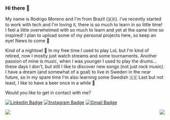 ### Hi there 🧐

<!--
**rmoreno-w/rmoreno-w** is a ✨ _special_ ✨ repository because its `README.md` (this file) appears on your GitHub profile.

Here are some ideas to get you started:

- 🔭 I’m currently working on ...
- 🌱 I’m currently learning ...
- 👯 I’m looking to collaborate on ...
- 🤔 I’m looking for help with ...
- 💬 Ask me about ...
- 📫 How to reach me: ...
- 😄 Pronouns: ...
- ⚡ Fun fact: ...
-->

My name is Rodrigo Moreno and I'm from Brazil (🇧🇷). I've recently started to work with tech and I'm loving it, there is so much to learn in so little time! I feel a little overwhelmed with so much to learn and yet at the same time so inspired! I plan to upload some of my personal projects here, so keep an eye! News to come 👀

Kind of a nightowl 🌙 In my free time I used to play LoL but I'm kind of retired, now I mostly just watch streams and some tournaments. Another passion of mine is music, when I was younger I used to play the drums... these days I don't, but still I like to discover new songs (not just rock music). I have a dream (and somewhat of a goal) to live in Sweden in the near future, so in my spare time I'm also learning some Swedish 🇸🇪 Last but not least, I like to have a beer once in a while 🍺

Would you like to get in contact with me?

[![Linkedin Badge](https://img.shields.io/badge/-LinkedIn-blue?style=flat&logo=Linkedin&logoColor=white&link=https://www.linkedin.com/in/rmoreno-w)](https://www.linkedin.com/in/rmoreno-w)
[![Instagram Badge](https://img.shields.io/badge/-Instagram-blueviolet?style=flat&logo=Instagram&logoColor=white&link=https://www.instagram.com/rmoreno.w/)](https://www.instagram.com/rmoreno.w/)
[![Gmail Badge](https://img.shields.io/badge/-rmoreno.w@gmail.com-c14438?style=flat&logo=Gmail&logoColor=white&link=mailto:rmoreno.w@gmail.com)](mailto:rmoreno.w@gmail.com)


<a href="https://github.com/anuraghazra/github-readme-stats">
  <img align="left" src="https://github-readme-stats.vercel.app/api?username=rmoreno-w&show_icons=true&theme=algolia&include_all_commits=true&count_private=true&hide=stars,prs,contribs" />
</a>
<a href="https://github.com/anuraghazra/convoychat">
  <img align="right" src="https://github-readme-stats.vercel.app/api/top-langs/?username=rmoreno-w&theme=algolia" />
</a>

